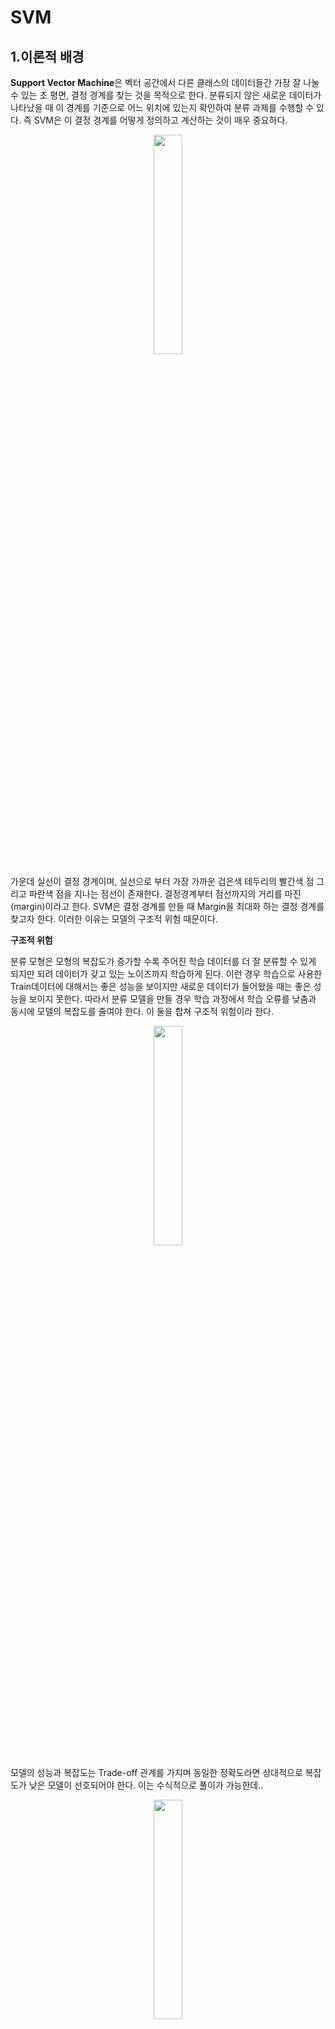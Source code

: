 # SVM

## 1.이론적 배경

**Support Vector Machine**은 벡터 공간에서 다른 클래스의 데이터들간 가장 잘 나눌 수 있는 초 평면, 결정 경계를 찾는 것을 목적으로 한다. 분류되지 않은 새로운 데이터가 나타났을 때 이 경계를 기준으로 어느 위치에 있는지 확인하여 분류 과제를 수행할 수 있다. 즉 SVM은 이 결정 경계를 어떻게 정의하고 계산하는 것이 매우 중요하다. 
<p align="center"><img src="https://user-images.githubusercontent.com/92499881/195275527-08bc4c5c-aa7f-4d5d-98e7-d6a21be654f2.png"  width="30%" height="30%"/>

가운데 실선이 결정 경계이며, 실선으로 부터 가장 가까운 검은색 테두리의 빨간색 점 그리고 파란색 점을 지나는 점선이 존재한다. 결정경계부터 점선까지의 거리를 마진(margin)이라고 한다. SVM은 결정 경계를 만들 때 Margin을 최대화 하는 결정 경계를 찾고자 한다. 이러한 이유는 모델의 구조적 위험 때문이다. 

**구조적 위험**
  
  분류 모형은 모형의 복잡도가 증가할 수록 주어진 학습 데이터를 더 잘 분류할 수 있게 되지만 되려 데이터가 갖고 있는 노이즈까지 학습하게 된다. 이런 경우 학습으로 사용한 Train데이터에 대해서는 좋은 성능을 보이지만 새로운 데이터가 들어왔을 때는 좋은 성능을 보이지 못한다. 따라서 분류 모델을 만들 경우 학습 과정에서 학습 오류를 낮춤과 동시에 모델의 복잡도를 줄여야 한다. 이 둘을 합쳐 구조적 위험이라 한다. 
  
 <p align="center"><img src = "https://user-images.githubusercontent.com/92499881/195276434-0294a827-6b88-47b4-89a5-e3a55a9e6dd7.png" width="30%" height='30%'/>

모델의 성능과 복잡도는 Trade-off 관계를 가지며 동일한 정확도라면 상대적으로 복잡도가 낮은 모델이 선호되어야 한다. 이는 수식적으로 풀이가 가능한데..
   <p align="center"><img src = "https://user-images.githubusercontent.com/92499881/195277956-db9be88e-fb44-4c1f-8bba-f2dc99a1bea6.png" width="30%" height='30%'/>
     
   - VC dimension : 함수 H에 의해 최대로 shattered 될 수 있는 points의 수, 어떤 함수의 복잡도,Capacity를 측정하는 지표  
   - 위 이미지에서 h가 VC dimension, 복잡도를 의미하며 이것이 커질 수록 R[f] term 전체가 증가하게 되고 위험도가 증가하게 된다. 
   - 반대로 h가 낮아지거나 데이터의 양(n)이 많아질 수록 R[f] term 전체가 감소하고 리스크가 감소하게 된다. 
   - 마진을 최대화 할 경우 데이터를 분류할 수 있는 경계면의 수가 감소하게 되고 이는 VC dimension의 감소를 의미한다. 
   - 즉 마진 최대화 -> Vc dimension 감소 -> 구조적 위험도 감소로 수렴하게 된다. 
     
## 2. SVM 도출 과정 
### 2.1 Hard margin SVM, linear case
     
**목적함수정의**   
- Emperical risk는 d차원의 데이터를 나누는 d-1차원의 hyperplane을 구하는 문제로, 아래의 식에서 w와 b를 구하는 것이 목적이다. 

$$
H = \{x -> sign(w \cdot x + b : w \in R^d, b \in R)\}
$$

- 이 수식을 통해 도출되는 w와 b의 조합이 classification boundary이며 이를 통해 나오는 결과 값이 + 또는 -의 부호를 갖게 되며 이 부호가 각 데이터 포인트들이 속하는 클래스를 의미하게 된다.      
- Classification Boundary는 하나가 아니며 여러 boundary 가운데 VC dimension을 최소화 하는 boundary를 선택하게 된다. 
- 마진과 VC Dimension 간에는 아래와 같은 관계가 성립한다. 

$$
h \leq min([{R^2 \over \delta^2}], D) +1      
$$
     
- 위 식에서 R은 hyperplane의 반지름으로 모든 데이터를 감싸는 원을 그렸을 때 반지름을 의미한다. 
- 이 식에 따르면 마진($\delta$)이 커지는 것은 곧 VC dimension(h)가 작아지는 것을 의미한다. 
- 이를 다시 목적 함수로 정의를 하면 
     
$$
Objective function: min {1 \over 2}||w||^2
$$ 
     
**제약조건, 최적화** 
     
- 이에 대하여 제약식이 존재하는데 $s.t.y_i(w^Tx_i +b) \geq 1$ 이며 이는 어떤 feature set x의 벡터가 주어졌을 때 이를 + 또는 -로 분류하는 hyperplane을 의미하며 위의 목적함수는 제약식을 만족하는 hyperplane 중 마진을 최대화 하는 최적값을 찾는 것을 의미한다. 

- 제약이 있는 최적화 문제를 풀기 위해 라그랑지앙 승수법을 사용한다. 
     
$$
minL_p(w,b,\alpha_i) = {1\over 2}||w||^2 - {\sum}^N_{i=1} \alpha_i(y_i(w^Tx_i +b)-1)
$$
     
- L을 미지수 w와 b로 각각 편미분한 값이 0이 되는 곳에서 최소값을 가지므로 이를 정리하면 w와 b를 a,x,y에 대한 식으로 정리할 수 있다. 
- 이를 목적 함수에 넣어 정리하면 a,x,y에 대한 식으로 정리가 가능하며 이 때 x와y는 이미 주어진 값이므로 SVM 문제를 미지수 $\alpha$의 이차 방정식을 푸는 문제로 정의할 수 있다. 
     
$$
max L_D(\alpha_i) = \sum^N_{i=1}\alpha_i - {1\over 2}\sum^N_{i=1}\sum^N_{j=1}\alpha_i\alpha_jy_iy_jx_i^Tx_js.t. \sum^N_{i=1}\alpha_iy_i = 0, \alpha_i \geq 0
$$
     
- 여기서 KKTcondition에 따라 아래와 같은 수식이 성립한다. 
     
$$
kkt\space condition : {\alpha L_p \over {\alpha w}} = 0 => w = \sum^N_{i=1}\alpha_i y_i x_i
$$ 

$$
\alpha_i(y_i(w^Tx_i+b)-1) =0
$$ 
- 즉 $\alpha$가 0 -> y(wx+b)-1 != 0 
- 또는 y(wx+b)-1 = 0 -> $\alpha$ != 0 
```
정리하면 마진을 최대화 하는 하이퍼 평면을 찾기 위해 데이터와 라그랑지앙 승수를 이용해 w와 b를 구한다. 그리고 이 때 $\alpha$가 0이 아닌 벡터들을 일컬어 Support Vector라고 한다. 
```
